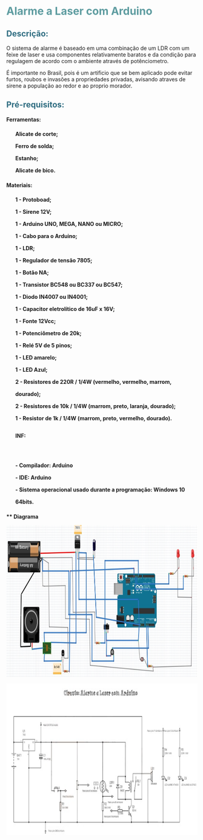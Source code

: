 <h1 style="color: #5e9ca0;">Alarme a Laser com Arduino</h1>
<h2 style="color: #2e6c80;">Descri&ccedil;&atilde;o:</h2>
<p>O sistema de alarme &eacute; baseado em uma combina&ccedil;&atilde;o de um LDR com um feixe de laser e usa componentes relativamente baratos e da condi&ccedil;&atilde;o para regulagem de acordo com o ambiente atrav&eacute;s de pot&ecirc;nciometro.&nbsp;</p>
<p>&Eacute; importante no Brasil, pois &eacute; um artificio que se bem aplicado pode evitar furtos, roubos e invas&otilde;es a propriedades privadas, avisando atraves de sirene a popula&ccedil;&atilde;o ao redor e ao proprio morador.</p>
<h2 style="color: #2e6c80;">Pr&eacute;-requisitos:</h2>
<p><strong>Ferramentas:</strong></p>

<ol style="list-style: none; font-size: 14px; line-height: 32px; font-weight: bold;">
<li style="clear: both;">Alicate de corte;</li>
<li>Ferro de solda;</li>
<li>Estanho;</li>
<li>Alicate de bico.</li>
</ol>
<p><strong>Materiais:</strong></p>
<ol style="list-style: none; font-size: 14px; line-height: 32px; font-weight: bold;">
<li style="clear: both;">1 - Protoboad;<br />1 - Sirene 12V;<br />1 - Arduino UNO, MEGA, NANO ou MICRO;<br />1 - Cabo para o Arduino;<br />1 - LDR;<br />1 - Regulador de tens&atilde;o 7805;<br />1 - Bot&atilde;o NA;<br />1 - Transistor BC548 ou BC337 ou BC547;<br />1 - Diodo IN4007 ou IN4001;<br />1 - Capacitor eletrol&iacute;tico de 16uF x 16V;<br />1 - Fonte 12Vcc;<br />1 - Potenci&ocirc;metro de 20k;<br />1 - Rel&eacute; 5V de 5 pinos;<br />1 - LED amarelo;<br />1 - LED Azul;<br />2 - Resistores de 220R / 1/4W (vermelho, vermelho, marrom, dourado);<br />2 - Resistores de 10k / 1/4W (marrom, preto, laranja, dourado);<br />1 - Resistor de 1k / 1/4W (marrom, preto, vermelho, dourado).</li> 
 
<p><strong>INF:</strong></p>
<br />- Compilador: Arduino</li>
<br />- IDE: Arduino</li>
<br />- Sistema operacional usado durante a programa&ccedil;&atilde;o: Windows 10 64bits.</li>
</ol>
<p><strong>** Diagrama</strong></p> 
<p><img src="https://github.com/Glauberdefaria/projetoarduino/blob/master/Diagrama%20Fritzzing.jpg" alt="" width="900" height="400" /></p>
<p><img src="https://github.com/Glauberdefaria/projetoarduino/blob/master/Esquema%20DD.jpg" alt="" width="900" height="400" /></p>

